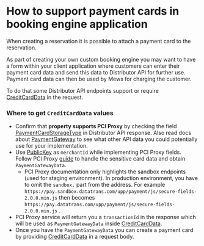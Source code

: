 # How to support payment cards in booking engine application

When creating a reservation it is possible to attach a payment card to the reservation.

As part of creating your own custom booking engine you may want to have a form within your client application where customers
can enter their payment card data and send this data to Distributor API for further use. Payment card data can then
be used by Mews for charging the customer.

To do that some Distributor API endpoints support or require [CreditCardData](../operations.md#credit-card-data)
in the request.

### Where to get `CreditCardData` values

* Confirm that **property supports PCI Proxy** by checking the field [PaymentCardStorageType](../operations.md#payment-card-storage-type) in Distributor API response. Also read docs about [PaymentGateway](../operations.md#payment-gateway) to see what other API data you could potentially use for your implementation.
* Use [PublicKey](../operations.md#payment-gateway) as `merchantId` while implementing PCI Proxy fields. Follow PCI Proxy [guide](https://docs.pci-proxy.com/collect-and-store-cards/capture-iframes) to handle the sensitive card data and obtain `PaymentGatewayData`.
  * PCI Proxy documentation only highlights the sandbox endpoints (used for staging environment). In production environment, you have to omit the `sandbox.` part from the address. For example `https://pay.sandbox.datatrans.com/upp/payment/js/secure-fields-2.0.0.min.js` then becomes `https://pay.datatrans.com/upp/payment/js/secure-fields-2.0.0.min.js` .
* PCI Proxy service will return you a `transactionId` in the response which will be used as `PaymentGatewayData` inside [CreditCardData](../operations.md#credit-card-data).
* Once you have the `PaymentGatewayData` you can create a payment card by providing [CreditCardData](../operations.md#credit-card-data) in a request body.

